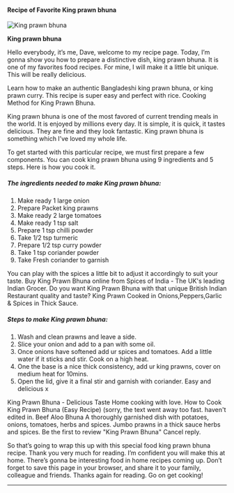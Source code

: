             

#### Recipe of Favorite King prawn bhuna

![King prawn bhuna](https://img-global.cpcdn.com/recipes/3471d517f008772c/751x532cq70/king-prawn-bhuna-recipe-main-photo.jpg)

**King prawn bhuna**

Hello everybody, it’s me, Dave, welcome to my recipe page. Today, I’m gonna show you how to prepare a distinctive dish, king prawn bhuna. It is one of my favorites food recipes. For mine, I will make it a little bit unique. This will be really delicious.

Learn how to make an authentic Bangladeshi king prawn bhuna, or king prawn curry. This recipe is super easy and perfect with rice. Cooking Method for King Prawn Bhuna.

King prawn bhuna is one of the most favored of current trending meals in the world. It is enjoyed by millions every day. It is simple, it is quick, it tastes delicious. They are fine and they look fantastic. King prawn bhuna is something which I’ve loved my whole life.

To get started with this particular recipe, we must first prepare a few components. You can cook king prawn bhuna using 9 ingredients and 5 steps. Here is how you cook it.

##### The ingredients needed to make King prawn bhuna:

1.  Make ready 1 large onion
2.  Prepare Packet king prawns
3.  Make ready 2 large tomatoes
4.  Make ready 1 tsp salt
5.  Prepare 1 tsp chilli powder
6.  Take 1/2 tsp turmeric
7.  Prepare 1/2 tsp curry powder
8.  Take 1 tsp coriander powder
9.  Take Fresh coriander to garnish

You can play with the spices a little bit to adjust it accordingly to suit your taste. Buy King Prawn Bhuna online from Spices of India - The UK's leading Indian Grocer. Do you want King Prawn Bhuna with that unique British Indian Restaurant quality and taste? King Prawn Cooked in Onions,Peppers,Garlic & Spices in Thick Sauce.

##### Steps to make King prawn bhuna:

1.  Wash and clean prawns and leave a side.
2.  Slice your onion and add to a pan with some oil.
3.  Once onions have softened add ur spices and tomatoes. Add a little water if it sticks and stir. Cook on a high heat.
4.  One the base is a nice thick consistency, add ur king prawns, cover on medium heat for 10mins.
5.  Open the lid, give it a final stir and garnish with coriander. Easy and delicious x

King Prawn Bhuna - Delicious Taste Home cooking with love. How to Cook King Prawn Bhuna (Easy Recipe) (sorry, the text went away too fast. haven't edited in. Beef Aloo Bhuna A thoroughly garnished dish with potatoes, onions, tomatoes, herbs and spices. Jumbo prawns in a thick sauce herbs and spices. Be the first to review "King Prawn Bhuna" Cancel reply.

So that’s going to wrap this up with this special food king prawn bhuna recipe. Thank you very much for reading. I’m confident you will make this at home. There’s gonna be interesting food in home recipes coming up. Don’t forget to save this page in your browser, and share it to your family, colleague and friends. Thanks again for reading. Go on get cooking!

* * *